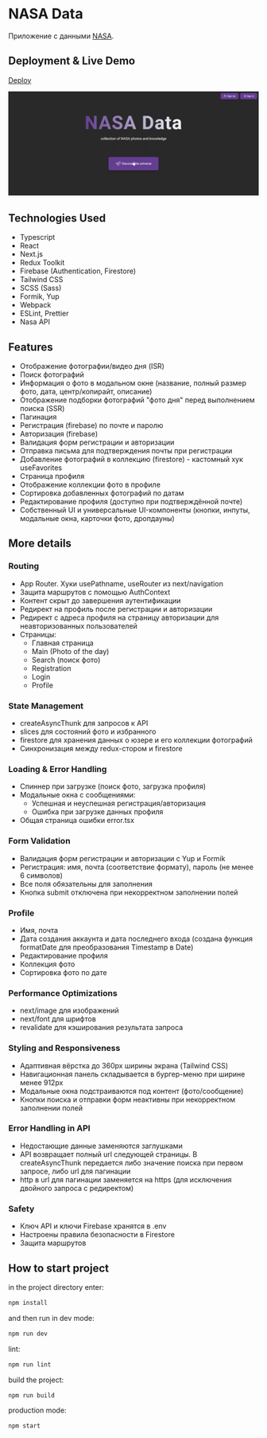 # NASA Data

Приложение с данными [NASA](https://api.nasa.gov/).

## Deployment & Live Demo

[Deploy](https://datanasa.netlify.app/)

<img src="./public/preview.gif" alt="preview" />

## Technologies Used

- Typescript
- React
- Next.js
- Redux Toolkit
- Firebase (Authentication, Firestore)
- Tailwind CSS
- SCSS (Sass)
- Formik, Yup
- Webpack
- ESLint, Prettier
- Nasa API

## Features

- Отображение фотографии/видео дня (ISR)
- Поиск фотографий
- Информация о фото в модальном окне (название, полный размер фото, дата, центр/копирайт, описание)
- Отображение подборки фотографий "фото дня" перед выполнением поиска (SSR)
- Пагинация
- Регистрация (firebase) по почте и паролю
- Авторизация (firebase)
- Валидация форм регистрации и авторизации
- Отправка письма для подтверждения почты при регистрации
- Добавление фотографий в коллекцию (firestore) - кастомный хук useFavorites
- Страница профиля
- Отображение коллекции фото в профиле
- Сортировка добавленных фотографий по датам
- Редактирование профиля (доступно при подтверждённой почте)
- Собственный UI и универсальные UI-компоненты (кнопки, инпуты, модальные окна, карточки фото, дропдауны)

## More details

### Routing

- App Router. Хуки usePathname, useRouter из next/navigation
- Защита маршрутов с помощью AuthContext
- Контент скрыт до завершения аутентификации
- Редирект на профиль после регистрации и авторизации
- Редирект с адреса профиля на страницу авторизации для неавторизованных пользователей
- Страницы:
  - Главная страница
  - Main (Photo of the day)
  - Search (поиск фото)
  - Registration
  - Login
  - Profile

### State Management

- createAsyncThunk для запросов к API
- slices для состояний фото и избранного
- firestore для хранения данных о юзере и его коллекции фотографий
- Синхронизация между redux-стором и firestore

### Loading & Error Handling

- Спиннер при загрузке (поиск фото, загрузка профиля)
- Модальные окна с сообщениями:
  - Успешная и неуспешная регистрация/авторизация
  - Ошибка при загрузке данных профиля
- Общая страница ошибки error.tsx

### Form Validation

- Валидация форм регистрации и авторизации с Yup и Formik
- Регистрация: имя, почта (соответствие формату), пароль (не менее 6 символов)
- Все поля обязательны для заполнения
- Кнопка submit отключена при некорректном заполнении полей

### Profile

- Имя, почта
- Дата создания аккаунта и дата последнего входа (создана функция formatDate для преобразования Timestamp в Date)
- Редактирование профиля
- Коллекция фото
- Сортировка фото по дате

### Performance Optimizations

- next/image для изображений
- next/font для шрифтов
- revalidate для кэширования результата запроса

### Styling and Responsiveness

- Адаптивная вёрстка до 360px ширины экрана (Tailwind CSS)
- Навигационная панель складывается в бургер-меню при ширине менее 912px
- Модальные окна подстраиваются под контент (фото/сообщение)
- Кнопки поиска и отправки форм неактивны при некорректном заполнении полей

### Error Handling in API

- Недостающие данные заменяются заглушками
- API возвращает полный url следующей страницы. В createAsyncThunk передается либо значение поиска при первом запросе, либо url для пагинации
- http в url для пагинации заменяется на https (для исключения двойного запроса с редиректом)

### Safety

- Ключ API и ключи Firebase хранятся в .env
- Настроены правила безопасности в Firestore
- Защита маршрутов

## How to start project

in the project directory enter:

```js
npm install
```

and then run in dev mode:

```js
npm run dev
```

lint:

```js
npm run lint
```

build the project:

```js
npm run build
```

production mode:

```js
npm start
```
